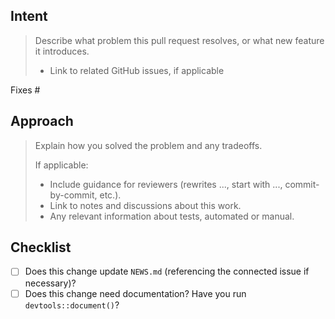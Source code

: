 ## Intent

> Describe what problem this pull request resolves, or what new feature it
> introduces.
>
> - Link to related GitHub issues, if applicable

Fixes #

## Approach

> Explain how you solved the problem and any tradeoffs.
>
> If applicable:
> - Include guidance for reviewers (rewrites ..., start with ..., commit-by-commit, etc.).
> - Link to notes and discussions about this work.
> - Any relevant information about tests, automated or manual.

## Checklist

- [ ] Does this change update `NEWS.md` (referencing the connected issue if necessary)?
- [ ] Does this change need documentation? Have you run `devtools::document()`?
